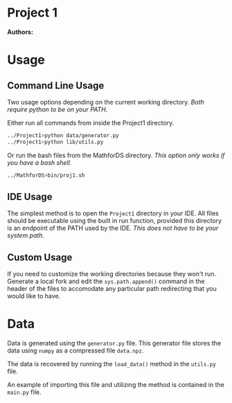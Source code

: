 # Project 1

**Authors:**


# Usage

## Command Line Usage

Two usage options depending on the current working directory. *Both require python to be on your PATH*.

Either run all commands from inside the Project1 directory.

```bash
../Project1>python data/generator.py
../Project1>python lib/utils.py
```

Or run the bash files from the MathforDS directory. *This option only works if you have a bash shell.*

```bash
../MathforDS>bin/proj1.sh
```

## IDE Usage

The simplest method is to open the `Project1` directory in your IDE. All files should be executable using the built in run function, provided this directory is an endpoint of the PATH used by the IDE. *This does not have to be your system path.*


## Custom Usage

If you need to customize the working directories because they won't run. Generate a local fork and edit the `sys.path.append()` command in the header of the files to accomodate any particular path redirecting that you would like to have.

# Data

Data is generated using the `generator.py` file. This generator file stores the data using `numpy` as a compressed file `data.npz`.

The data is recovered by running the `load_data()` method in the `utils.py` file.

An example of importing this file and utilizing the method is contained in the `main.py` file.